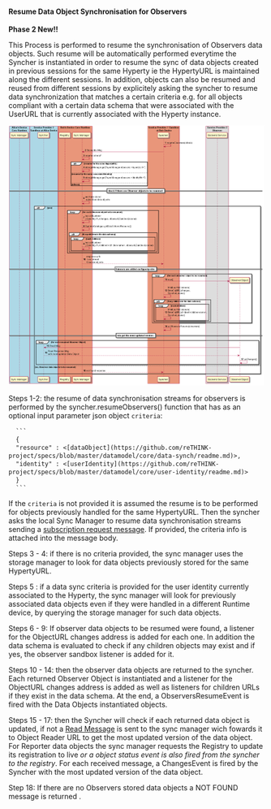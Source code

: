 #### Resume Data Object Synchronisation for Observers

**Phase 2 New!!**

This Process is performed to resume the synchronisation of Observers data objects. Such resume will be automatically performed everytime the Syncher is instantiated in order to resume the sync of data objects created in previous sessions for the same Hyperty ie the HypertyURL is maintained along the different sessions. In addition, objects can also be resumed and reused from different sessions by explicitely asking the syncher to resume data synchronization that matches a certain criteria e.g. for all objects compliant with a certain data schema that were associated with the UserURL that is currently associated with the Hyperty instance.

![Figure Resume a Sync Data Object](observer-data-object-resume.png)

Steps 1-2: the resume of data synchronisation streams for observers is performed by the syncher.resumeObservers() function that has as an optional input parameter  json object `criteria`:

      ```
      {
      "resource" : <[dataObject](https://github.com/reTHINK-project/specs/blob/master/datamodel/core/data-synch/readme.md)>,
      "identity" : <[userIdentity](https://github.com/reTHINK-project/specs/blob/master/datamodel/core/user-identity/readme.md)>
      }
      ```
If the `criteria` is not provided it is assumed the resume is to be performed for objects previously handled for the same HypertyURL.
Then the syncher asks the local Sync Manager to resume data synchronisation streams sending a  [subscription request message](https://github.com/reTHINK-project/specs/blob/master/messages/data-sync-messages.md#resume-subscriptions-for-the-same-hyperty-url). If provided, the criteria info is attached into the message body.

Steps 3 - 4: if there is no criteria provided, the sync manager uses the storage manager to look for data objects previously stored for the same HypertyURL.

Steps 5 : if a data sync criteria is provided for the user identity currently associated to the Hyperty, the sync manager will look for previously associated data objects even if they were handled in a different Runtime device, by querying the storage manager for such data objects.

Steps 6 - 9: If observer data objects to be resumed were found, a listener for the ObjectURL changes address is added for each one. In addition the data schema is evaluated to check if any children objects may exist and if yes, the observer sandbox listener is added for it.

Steps 10 - 14: then the observer data objects are returned to the syncher. Each returned Observer Object is instantiated and a listener for the ObjectURL changes address is added as well as listeners for children URLs if they exist in the data schema. At the end, a ObserversResumeEvent is fired with the Data Objects instantiated objects.

Steps 15 - 17: then the Syncher will check if each returned data object is updated, if not a [Read Message](https://github.com/reTHINK-project/specs/blob/master/messages/data-sync-messages.md#data-object-read) is sent to the sync manager wich fowards it to Object Reader URL to get the most updated version of the data object. For Reporter data objects the sync manager requests the Registry to update its registration to live *or a object status event is also fired from the syncher to the registry*. For each received message, a ChangesEvent is fired by the Syncher with the most updated version of the data object.

Step 18: If there are no Observers stored data objects a NOT FOUND message is returned .
